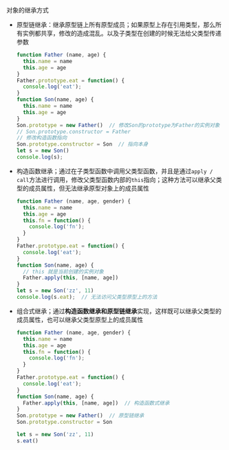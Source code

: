 对象的继承方式

* 原型链继承：继承原型链上所有原型成员；如果原型上存在引用类型，那么所有实例都共享，修改的造成混乱。以及子类型在创建的时候无法给父类型传递参数

  ```javascript
  function Father (name, age) {
    this.name = name
    this.age = age
  }
  Father.prototype.eat = function() { 
    console.log('eat');
  }
  function Son(name, age) {
    this.name = name
    this.age = age
  }
  Son.prototype = new Father()  // 修改Son的prototype为Father的实例对象
  // Son.prototype.constructor = Father
  // 修改构造函数指向
  Son.prototype.constructor = Son  // 指向本身
  let s = new Son()
  console.log(s);
  ```

* 构造函数继承；通过在子类型函数中调用父类型函数，并且是通过`apply / call`方法进行调用，修改父类型函数内部的`this`指向；这种方法可以继承父类型的成员属性，但无法继承原型对象上的成员属性

  ```javascript
  function Father (name, age, gender) {
    this.name = name
    this.age = age
    this.fn = function() {
      console.log('fn');
    }
  }
  Father.prototype.eat = function() {
    console.log('eat');
  }
  function Son(name, age) {
    // this 就是当前创建的实例对象
    Father.apply(this, [name, age])
  }
  let s = new Son('zz', 11)
  console.log(s.eat);  // 无法访问父类型原型上的方法
  ```

* 组合式继承；通过**构造函数继承和原型链继承**实现，这样既可以继承父类型的成员属性，也可以继承父类型原型上的成员属性

  ```javascript
  function Father (name, age, gender) {
    this.name = name
    this.age = age
    this.fn = function() {
      console.log('fn');
    }
  }
  Father.prototype.eat = function() {
    console.log('eat');
  }
  function Son(name, age) {
    Father.apply(this, [name, age])  // 构造函数式继承
  }
  Son.prototype = new Father()  // 原型链继承
  Son.prototype.constructor = Son
  
  let s = new Son('zz', 11)
  s.eat()
  ```

  

